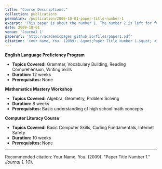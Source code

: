 ```yaml
---
title: "Course Descriptions:"
collection: publications
permalink: /publication/2009-10-01-paper-title-number-1
excerpt: 'This paper is about the number 1. The number 2 is left for future work.'
date: 2009-10-01
venue: 'Journal 1'
paperurl: 'http://academicpages.github.io/files/paper1.pdf'
citation: 'Your Name, You. (2009). &quot;Paper Title Number 1.&quot; <i>Journal 1</i>. 1(1).'
---
```


**English Language Proficiency Program**

- **Topics Covered:** Grammar, Vocabulary Building, Reading Comprehension, Writing Skills
- **Duration:** 12 weeks
- **Prerequisites:** None

**Mathematics Mastery Workshop**

- **Topics Covered:** Algebra, Geometry, Problem Solving
- **Duration:** 8 weeks
- **Prerequisites:** Basic understanding of high school math concepts

**Computer Literacy Course**

- **Topics Covered:** Basic Computer Skills, Coding Fundamentals, Internet Safety
- **Duration:** 10 weeks
- **Prerequisites:** None

---
Recommended citation: Your Name, You. (2009). "Paper Title Number 1." <i>Journal 1</i>. 1(1).